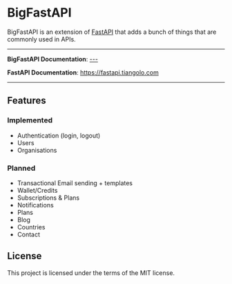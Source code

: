 # BigFastAPI

BigFastAPI is an extension of [FastAPI](https://github.com/tiangolo/fastapi) that adds a bunch of things that are commonly used in APIs.

---
**BigFastAPI Documentation**: <a href="" target="_blank">---</a>

**FastAPI Documentation**: <a href="https://fastapi.tiangolo.com" target="_blank">https://fastapi.tiangolo.com</a>

---

## Features

### Implemented
- Authentication (login, logout)
- Users
- Organisations

### Planned
- Transactional Email sending + templates
- Wallet/Credits
- Subscriptions & Plans
- Notifications
- Plans
- Blog
- Countries
- Contact


## License

This project is licensed under the terms of the MIT license.